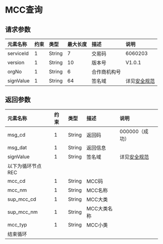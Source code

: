 # MCC查询

## 请求参数

| **元素名称** | **约束** | **类型** | **最大长度** | **描述** | **说明** |
| :--- | :--- | :--- | :--- | :--- | :--- |
| serviceId | 1 | String | 7 | 交易码 | 6060203 |
| version | 1 | String | 10 | 版本号 | V1.0.1 |
| orgNo | 1 | String | 6 | 合作商机构号 |  |
| signValue | 1 | String | 64 | 签名域 | 详见[安全规范](/mercRegist/safety-standard.md) |

## 返回参数

| **元素名称** | **约束** | **类型** | **描述** | **说明** |
| :--- | :--- | :--- | :--- | :--- |
| msg\_cd | 1 | String | 返回码 | 000000（成功） |
| msg\_dat | 1 | String | 返回信息 |  |
| signValue | 1 | String | 签名域 | 详见[安全规范](/mercRegist/safety-standard.md) |
| 以下为循环节点REC |  |  |  |  |
| mcc\_cd | 1 | String | MCC码 |  |
| mcc\_nm | 1 | String | MCC名称 |  |
| sup\_mcc\_cd | 1 | String | MCC大类 |  |
| sup\_mcc\_nm | 1 | String | MCC大类名称 |  |
| mcc\_typ | 1 | String | MCC小类 |  |
| 结束循环 |  |  |  |  |



